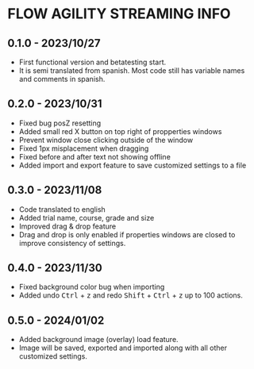 # FLOW AGILITY STREAMING INFO

## 0.1.0 - 2023/10/27  
 - First functional version and betatesting start.
 - It is semi translated from spanish. Most code still has variable names and comments in spanish.

## 0.2.0 - 2023/10/31
 - Fixed bug posZ resetting
 - Added small red X button on top right of propperties windows
 - Prevent window close clicking outside of the window
 - Fixed 1px misplacement when dragging
 - Fixed before and after text not showing offline
 - Added import and export feature to save customized settings to a file

## 0.3.0 - 2023/11/08
 - Code translated to english
 - Added trial name, course, grade and size
 - Improved drag & drop feature
 - Drag and drop is only enabled if properties windows are closed to improve consistency of settings.

 ## 0.4.0 - 2023/11/30
 - Fixed background color bug when importing
 - Added undo <kbd>Ctrl</kbd> + <kbd>z</kbd> and redo <kbd>Shift</kbd> + <kbd>Ctrl</kbd> + <kbd>z</kbd> up to 100 actions.
 
  ## 0.5.0 - 2024/01/02
 - Added background image (overlay) load feature.
 - Image will be saved, exported and imported along with all other customized settings.
